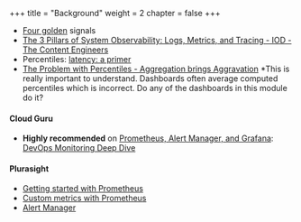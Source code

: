 +++
title = "Background"
weight = 2
chapter = false
+++

* [Four golden](https://sre.google/sre-book/monitoring-distributed-systems/) signals
* [The 3 Pillars of System Observability: Logs, Metrics, and Tracing - IOD - The Content Engineers](https://iamondemand.com/blog/the-3-pillars-of-system-observability-logs-metrics-and-tracing/)
* Percentiles: [latency: a primer](https://igor.io/latency/)
* [The Problem with Percentiles - Aggregation brings Aggravation](https://www.circonus.com/2018/11/the-problem-with-percentiles-aggregation-brings-aggravation/#:~:text=So%20still%2C%20you%20should%20never,you%20at%20the%20worst%20time.&text=Percentiles%20are%20aggregates%2C%20but%20they,should%20be%20calculated%2C%20not%20stored.)
  *This is really important to understand. Dashboards often average computed percentiles which is incorrect. Do any of the dashboards in this module do it?

#### Cloud Guru 
 
* **Highly recommended** on [Prometheus, Alert Manager, and Grafana](https://acloudguru.com/course/devops-monitoring-deep-dive): [DevOps Monitoring Deep Dive](https://acloudguru.com/course/devops-monitoring-deep-dive)

#### Plurasight

* [Getting started with Prometheus](https://www.pluralsight.com/courses/getting-started-prometheus)
* [Custom metrics with Prometheus](https://www.pluralsight.com/courses/instrumenting-applications-metrics-prometheus)
* [Alert Manager](https://www.pluralsight.com/courses/alerting-issues-prometheus-alertmanager)